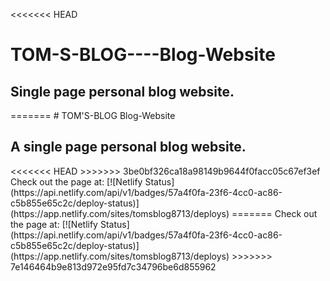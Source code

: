 <<<<<<< HEAD
# TOM-S-BLOG----Blog-Website
<h2>Single page personal blog website.</h2>
=======
# TOM'S-BLOG Blog-Website
<h2>A single page personal blog website.</h2>
<<<<<<< HEAD
>>>>>>> 3be0bf326ca18a98149b9644f0facc05c67ef3ef
Check out the page at:
[![Netlify Status](https://api.netlify.com/api/v1/badges/57a4f0fa-23f6-4cc0-ac86-c5b855e65c2c/deploy-status)](https://app.netlify.com/sites/tomsblog8713/deploys)
=======
Check out the page at:
[![Netlify Status](https://api.netlify.com/api/v1/badges/57a4f0fa-23f6-4cc0-ac86-c5b855e65c2c/deploy-status)](https://app.netlify.com/sites/tomsblog8713/deploys)
>>>>>>> 7e146464b9e813d972e95fd7c34796be6d855962
